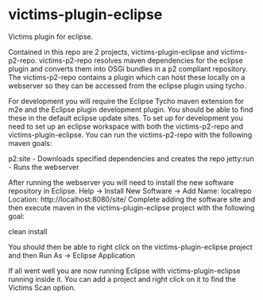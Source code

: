 victims-plugin-eclipse
======================

Victims plugin for eclipse.

Contained in this repo are 2 projects, victims-plugin-eclipse and
victims-p2-repo. victims-p2-repo resolves maven dependencies for 
the eclipse plugin and converts them into OSGi bundles in a 
p2 compliant repository. The victims-p2-repo contains a plugin
which can host these locally on a webserver so they can be
accessed from the eclipse plugin using tycho.

For development you will require the Eclipse Tycho maven extension for
m2e and the Eclipse plugin development plugin. You should be able
to find these in the default eclipse update sites.
To set up for development you need to set up an eclipse workspace
with both the victims-p2-repo and victims-plugin-eclipse. You can
run the victims-p2-repo with the following maven goals:

  p2:site       - Downloads specified dependencies and creates the repo
  jetty:run     - Runs the webserver

After running the webserver you will need to install the new
software repository in Eclipse. Help -> Install New Software
-> Add
  Name: localrepo
  Location: http://localhost:8080/site/
Complete adding the software site and then execute maven in the
victims-plugin-eclipse project with the following goal:

  clean install

You should then be able to right click on the victims-plugin-eclipse
project and then Run As -> Eclipse Application

If all went well you are now running Eclipse with victims-plugin-eclipse
running inside it. You can add a project and right click on it to find
the Victims Scan option.
